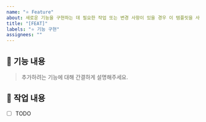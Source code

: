```yaml
---
name: "⭐️ Feature"
about: 새로운 기능을 구현하는 데 필요한 작업 또는 변경 사항이 있을 경우 이 템플릿을 사용하시면 됩니다.
title: "[FEAT]"
labels: "⭐️ 기능 구현"
assignees: ""
---
```


## 💬 기능 내용

> 추가하려는 기능에 대해 간결하게 설명해주세요.

## 📝 작업 내용

- [ ] TODO